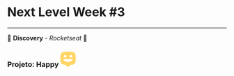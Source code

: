 # Next Level Week #3 
---
 :milky_way: **Discovery** - *Rocketseat* :rocket:
 
 ### Projeto: Happy <img src="public/images/logo-icon.png" width=35px height=35px>
